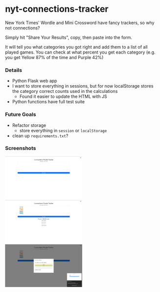 # nyt-connections-tracker

New York Times' Wordle and Mini Crossword have fancy trackers, so why not connections?

Simply hit "Share Your Results", copy, then paste into the form.

It will tell you what categories you got right and add them to a list of all played games. You can check at what percent you get each category (e.g. you get Yellow 87% of the time and Purple 42%)

### Details
- Python Flask web app
- I want to store everything in sessions, but for now localStorage stores the category correct counts used in the calculations
   - Found it easier to update the HTML with JS
- Python functions have full test suite

### Future Goals
- Refactor storage
   - store everything in `session` or `localStorage`
- clean up `requirements.txt`?

### Screenshots
<img src="Screenshot 2024-12-26 154015.png" width="50%">
<img src="Screenshot 2024-12-26 154036.png" width="50%">
<img src="image.png" width="50%">